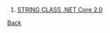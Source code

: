 1. [STRING CLASS .NET Core 2.0](https://docs.microsoft.com/en-gb/dotnet/api/system.string?view=netcore-2.0)

[Back](../../tree/master)

